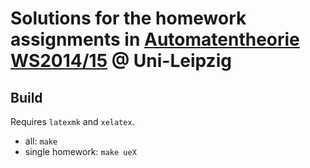 # Solutions for the homework assignments in [Automatentheorie WS2014/15](http://www.informatik.uni-leipzig.de/theo/) @ Uni-Leipzig

## Build

Requires `latexmk` and `xelatex`.

- all: `make`
- single homework: `make ueX`

